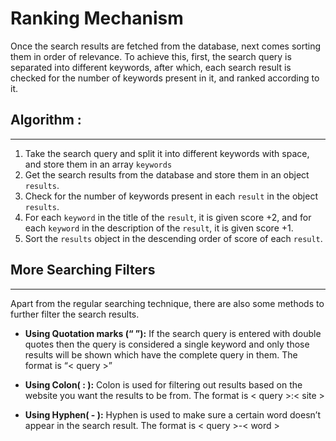 # **Ranking Mechanism**

Once the search results are fetched from the database, next comes sorting them in order of relevance. To achieve this, first, the search query is separated into different keywords, after which, each search result is checked for the number of keywords present in it, and ranked according to it.

## Algorithm  :
---

1. Take the search query and split it into different keywords with space, and store them in an array `keywords`
2. Get the search results from the database and store them in an object `results`.
3. Check for the number of keywords present in each `result` in the object `results`.
4. For each `keyword` in the title of the `result`, it is given score +2, and for each `keyword` in the description of the `result`, it is given score +1.
5. Sort the `results` object in the descending order of score of each `result`. 

## More Searching Filters
---
 Apart from the regular searching technique, there are also some methods to further filter the search results.  

- **Using Quotation marks (“ ”):** If the search query is entered with double quotes then the query is considered a single keyword and only those results will be shown which have the complete query in them. The format is “< query >”

- **Using Colon( : ):** Colon is used for filtering out results based on the website you want the results to be from. The format is < query >:< site >

- **Using Hyphen( - ):** Hyphen is used to make sure a certain word doesn’t appear in the search result. The format is < query >-< word >


